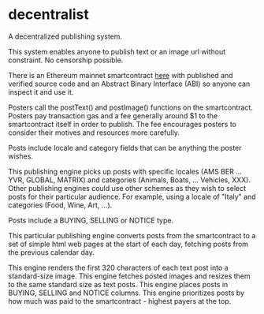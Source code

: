 # decentralist
A decentralized publishing system.

This system enables anyone to publish text or an image url without constraint. No censorship possible.

There is an Ethereum mainnet smartcontract <a href="https://etherscan.io/address/0x05ebfb4f0d74eeb7b3aa9bfd426a80518a1686f7">here</a> with published and verified source code and an Abstract Binary Interface (ABI) so anyone can inspect it and use it.

Posters call the postText() and postImage() functions on the smartcontract. Posters pay transaction gas and a fee generally around $1 to the smartcontract itself in order to publish. The fee encourages posters to consider their motives and resources more carefully.

Posts include locale and category fields that can be anything the poster wishes.

This publishing engine picks up posts with specific locales (AMS BER ... YVR, GLOBAL, MATRIX) and categories (Animals, Boats, ... Vehicles, XXX). Other publishing engines could use other schemes as they wish to select posts for their particular audience. For example, using a locale of "Italy" and categories (Food, Wine, Art, ...).

Posts include a BUYING, SELLING or NOTICE type.

This particular publishing engine converts posts from the smartcontract to a set of simple html web pages at the start of each day, fetching posts from the previous calendar day.

This engine renders the first 320 characters of each text post into a standard-size image.
This engine fetches posted images and resizes them to the same standard size as text posts.
This engine places posts in BUYING, SELLING and NOTICE columns.
This engine prioritizes posts by how much was paid to the smartcontract - highest payers at the top.
